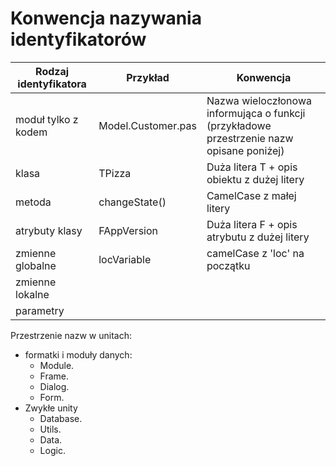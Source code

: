 # Konwencja nazywania identyfikatorów

| Rodzaj identyfikatora | Przykład | Konwencja |
| - | - | - |
| moduł tylko z kodem | Model.Customer.pas | Nazwa wieloczłonowa informująca o funkcji (przykładowe przestrzenie nazw opisane poniżej) |
| klasa | TPizza | Duża litera T + opis obiektu z dużej litery |
| metoda | changeState() | CamelCase z małej litery |
| atrybuty klasy | FAppVersion | Duża litera F + opis atrybutu z dużej litery |
| zmienne globalne | locVariable| camelCase z 'loc' na początku |
| zmienne lokalne | | |
| parametry | | |

Przestrzenie nazw w unitach:
* formatki i moduły danych:
    * Module.
    * Frame.
    * Dialog.
    * Form.
* Zwykłe unity
    * Database.
    * Utils.
    * Data.
    * Logic.
